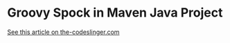 # Groovy Spock in Maven Java Project

[See this article on the-codeslinger.com](https://codeslingerhome.wordpress.com/2019/01/01/using-groovy-spock-in-a-maven-java-project/)